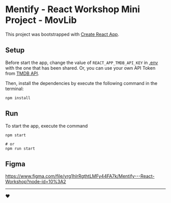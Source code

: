 # Mentify - React Workshop Mini Project - MovLib
This project was bootstrapped with [Create React App](https://github.com/facebook/create-react-app).

## Setup
Before start the app, change the value of `REACT_APP_TMDB_API_KEY` in [.env](./.env) with the one that has been shared. Or, you can use your own API Token from [TMDB API](https://www.themoviedb.org/documentation/api).

Then, install the dependencies by execute the following command in the terminal:
```
npm install
```

## Run
To start the app, execute the command
```
npm start

# or
npm run start
```

## Figma
https://www.figma.com/file/vrg1hIrRgthtLMFy44FA7k/Mentify---React-Workshop?node-id=10%3A2

---

❤️